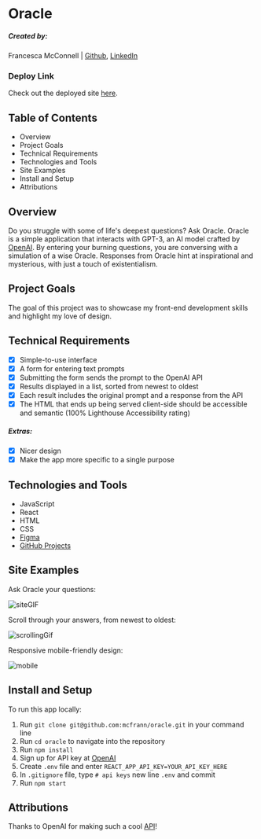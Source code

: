 # Oracle

##### Created by:

Francesca McConnell | [Github](https://github.com/mcfrann), [LinkedIn](https://www.linkedin.com/in/francesca-mcconnell/)

### Deploy Link

Check out the deployed site [here](https://oracle-ai.herokuapp.com/).

## Table of Contents

- Overview
- Project Goals
- Technical Requirements
- Technologies and Tools
- Site Examples
- Install and Setup
- Attributions

## Overview

Do you struggle with some of life's deepest questions? Ask Oracle.
Oracle is a simple application that interacts with GPT-3, an AI model crafted by [OpenAI](https://openai.com/api/). By entering your burning questions, you are conversing with a simulation of a wise Oracle. Responses from Oracle hint at inspirational and mysterious, with just a touch of existentialism.

## Project Goals

The goal of this project was to showcase my front-end development skills and highlight my love of design.

## Technical Requirements

- [x] Simple-to-use interface
- [x] A form for entering text prompts
- [x] Submitting the form sends the prompt to the OpenAI API
- [x] Results displayed in a list, sorted from newest to oldest
- [x] Each result includes the original prompt and a response from the API
- [x] The HTML that ends up being served client-side should be accessible and semantic (100% Lighthouse Accessibility rating)

##### Extras:

- [x] Nicer design
- [x] Make the app more specific to a single purpose

## Technologies and Tools

- JavaScript
- React
- HTML
- CSS
- [Figma](https://www.figma.com/file/QECWRUUk9CP29SclAS2XcM/Oracle?node-id=0%3A1)
- [GitHub Projects](https://github.com/mcfrann/oracle/projects/1)

## Site Examples

Ask Oracle your questions:

![siteGIF](https://media.giphy.com/media/LKnBnGhWIAD9RxW8iq/giphy.gif)

Scroll through your answers, from newest to oldest:

![scrollingGif](https://media.giphy.com/media/JZebhOgndBaIcqcNIl/giphy.gif)

Responsive mobile-friendly design:

![mobile](https://media.giphy.com/media/I1NcdqKjTE0rscrBto/giphy.gif)

## Install and Setup

To run this app locally:

1. Run `git clone git@github.com:mcfrann/oracle.git` in your command line
2. Run `cd oracle` to navigate into the repository
3. Run `npm install`
4. Sign up for API key at [OpenAI](https://openai.com/)
5. Create `.env` file and enter `REACT_APP_API_KEY=YOUR_API_KEY_HERE`
6. In `.gitignore` file, type `# api keys` new line `.env` and commit
7. Run `npm start`

## Attributions

Thanks to OpenAI for making such a cool [API](https://openai.com/api/)!
